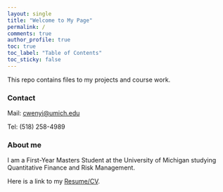 ```yaml
---
layout: single
title: "Welcome to My Page"
permalink: /
comments: true
author_profile: true
toc: true
toc_label: "Table of Contents"
toc_sticky: false
---
```


This repo contains files to my projects and course work. 

### Contact

Mail: cwenyi@umich.edu

Tel: (518) 258-4989

### About me
I am a First-Year Masters Student at the University of Michigan
studying Quantitative Finance and Risk Management. 

Here is a link to my [Resume/CV](https://drive.google.com/open?id=1zQaZEpCgOINIK9A__QCQ6Tf2YbHTyEJp).

